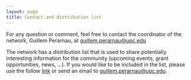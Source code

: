 ```yaml
---
layout: page
title: Contact and distribution list
---
```


For any question or comment, feel free to contact the coordinator of the network, Guillem Perarnau, at guillem.perarnau@upc.edu

The network has a distribution list that is used to share potentially interesting information for the community (upcoming events, grant opportunities, news, ...). If you would like to be included in the list, please use the follow [link](https://mylist.upc.edu/wws/subscribe/red.mda) or send an email to guillem.perarnau@upc.edu. 